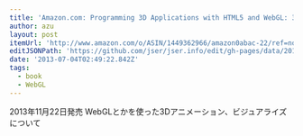 ```yaml
---
title: 'Amazon.com: Programming 3D Applications with HTML5 and WebGL: 3D Animation and Visualization for Web Pages (9781449362966): Tony Parisi: Books'
author: azu
layout: post
itemUrl: 'http://www.amazon.com/o/ASIN/1449362966/amazon0abac-22/ref=nosim'
editJSONPath: 'https://github.com/jser/jser.info/edit/gh-pages/data/2013/07/index.json'
date: '2013-07-04T02:49:22.842Z'
tags:
  - book
  - WebGL
---
```

2013年11月22日発売
WebGLとかを使った3Dアニメーション、ビジュアライズについて
